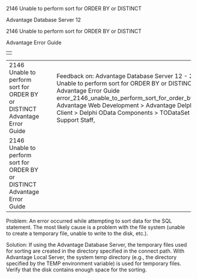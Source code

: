 2146 Unable to perform sort for ORDER BY or DISTINCT




Advantage Database Server 12  

2146 Unable to perform sort for ORDER BY or DISTINCT

Advantage Error Guide

|  |
| --- |
|  |

|  |  |  |  |  |
| --- | --- | --- | --- | --- |
| 2146 Unable to perform sort for ORDER BY or DISTINCT  Advantage Error Guide |  |  | Feedback on: Advantage Database Server 12 - 2146 Unable to perform sort for ORDER BY or DISTINCT Advantage Error Guide error\_2146\_unable\_to\_perform\_sort\_for\_order\_by\_or\_distinct Advantage Web Development > Advantage Delphi OData Client > Delphi OData Components > TODataSet / Dear Support Staff, |  |
| 2146 Unable to perform sort for ORDER BY or DISTINCT  Advantage Error Guide |  |  |  |  |

Problem: An error occurred while attempting to sort data for the SQL statement. The most likely cause is a problem with the file system (unable to create a temporary file, unable to write to the disk, etc.).

Solution: If using the Advantage Database Server, the temporary files used for sorting are created in the directory specified in the connect path. With Advantage Local Server, the system temp directory (e.g., the directory specified by the TEMP environment variable) is used for temporary files. Verify that the disk contains enough space for the sorting.